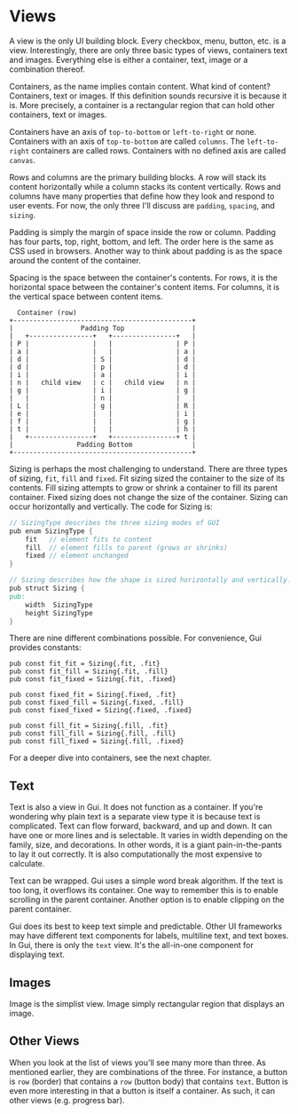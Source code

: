 # Views

A view is the only UI building block. Every checkbox, menu, button, etc.
is a view. Interestingly, there are only three basic types of views,
containers text and images. Everything else is either a container, text,
image or a combination thereof.

Containers, as the name implies contain content. What kind of content?
Containers, text or images. If this definition sounds recursive it is
because it is. More precisely, a container is a rectangular region that
can hold other containers, text or images.

Containers have an axis of `top-to-bottom` or `left-to-right` or none.
Containers with an axis of `top-to-bottom` are called `columns`. The
`left-to-right` containers are called rows. Containers with no defined
axis are called `canvas`.

Rows and columns are the primary building blocks. A row will stack its
content horizontally while a column stacks its content vertically. Rows
and columns have many properties that define how they look and respond
to user events. For now, the only three I\'ll discuss are `padding`,
`spacing`, and `sizing`.

Padding is simply the margin of space inside the row or column. Padding
has four parts, top, right, bottom, and left. The order here is the same
as CSS used in browsers. Another way to think about padding is as the
space around the content of the container.

Spacing is the space between the container\'s contents. For rows, it is
the horizontal space between the container\'s content items. For
columns, it is the vertical space between content items.

      Container (row)
    +---------------------------------------------+
    |                 Padding Top                 |
    |   +----------------+   +----------------+   |
    | P |                |   |                | P |
    | a |                |   |                | a |
    | d |                | S |                | d |
    | d |                | p |                | d |
    | i |                | a |                | i |
    | n |   child view   | c |   child view   | n |
    | g |                | i |                | g |
    |   |                | n |                |   |
    | L |                | g |                | R |
    | e |                |   |                | i |
    | f |                |   |                | g |
    | t |                |   |                | h |
    |   +----------------+   +----------------+ t |
    |                Padding Bottom               |
    +---------------------------------------------+

Sizing is perhaps the most challenging to understand. There are three
types of sizing, `fit`, `fill` and `fixed`. Fit sizing sized the
container to the size of its contents. Fill sizing attempts to grow or
shrink a container to fill its parent container. Fixed sizing does not
change the size of the container. Sizing can occur horizontally and
vertically. The code for Sizing is:

``` v
// SizingType describes the three sizing modes of GUI
pub enum SizingType {
    fit   // element fits to content
    fill  // element fills to parent (grows or shrinks)
    fixed // element unchanged
}

// Sizing describes how the shape is sized horizontally and vertically.
pub struct Sizing {
pub:
    width  SizingType
    height SizingType
}
```

There are nine different combinations possible. For convenience, Gui
provides constants:

    pub const fit_fit = Sizing{.fit, .fit}
    pub const fit_fill = Sizing{.fit, .fill}
    pub const fit_fixed = Sizing{.fit, .fixed}

    pub const fixed_fit = Sizing{.fixed, .fit}
    pub const fixed_fill = Sizing{.fixed, .fill}
    pub const fixed_fixed = Sizing{.fixed, .fixed}

    pub const fill_fit = Sizing{.fill, .fit}
    pub const fill_fill = Sizing{.fill, .fill}
    pub const fill_fixed = Sizing{.fill, .fixed}

For a deeper dive into containers, see the next chapter.

## Text

Text is also a view in Gui. It does not function as a container. If
you\'re wondering why plain text is a separate view type it is because
text is complicated. Text can flow forward, backward, and up and down.
It can have one or more lines and is selectable. It varies in width
depending on the family, size, and decorations. In other words, it is a
giant pain-in-the-pants to lay it out correctly. It is also
computationally the most expensive to calculate.

Text can be wrapped. Gui uses a simple word break algorithm. If the text
is too long, it overflows its container. One way to remember this is to
enable scrolling in the parent container. Another option is to enable
clipping on the parent container.

Gui does its best to keep text simple and predictable. Other UI
frameworks may have different text components for labels, multiline
text, and text boxes. In Gui, there is only the `text` view. It\'s the
all-in-one component for displaying text.

## Images

Image is the simplist view. Image simply rectangular region that
displays an image.

## Other Views

When you look at the list of views you\'ll see many more than three. As
mentioned earlier, they are combinations of the three. For instance, a
button is `row` (border) that contains a `row` (button body) that
contains `text`. Button is even more interesting in that a button is
itself a container. As such, it can other views (e.g. progress bar).
